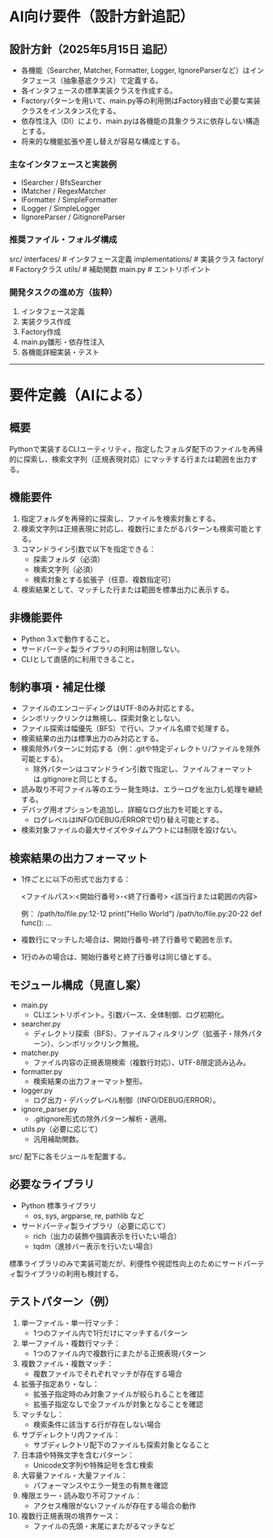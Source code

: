 # AI向け要件（設計方針追記）

## 設計方針（2025年5月15日 追記）
- 各機能（Searcher, Matcher, Formatter, Logger, IgnoreParserなど）はインタフェース（抽象基底クラス）で定義する。
- 各インタフェースの標準実装クラスを作成する。
- Factoryパターンを用いて、main.py等の利用側はFactory経由で必要な実装クラスをインスタンス化する。
- 依存性注入（DI）により、main.pyは各機能の具象クラスに依存しない構造とする。
- 将来的な機能拡張や差し替えが容易な構成とする。

### 主なインタフェースと実装例
- ISearcher / BfsSearcher
- IMatcher / RegexMatcher
- IFormatter / SimpleFormatter
- ILogger / SimpleLogger
- IIgnoreParser / GitignoreParser

### 推奨ファイル・フォルダ構成
src/
  interfaces/    # インタフェース定義
  implementations/ # 実装クラス
  factory/       # Factoryクラス
  utils/         # 補助関数
  main.py        # エントリポイント

### 開発タスクの進め方（抜粋）
1. インタフェース定義
2. 実装クラス作成
3. Factory作成
4. main.py雛形・依存性注入
5. 各機能詳細実装・テスト

---

# 要件定義（AIによる）

## 概要
Pythonで実装するCLIユーティリティ。指定したフォルダ配下のファイルを再帰的に探索し、検索文字列（正規表現対応）にマッチする行または範囲を出力する。

## 機能要件
1. 指定フォルダを再帰的に探索し、ファイルを検索対象とする。
2. 検索文字列は正規表現に対応し、複数行にまたがるパターンも検索可能とする。
3. コマンドライン引数で以下を指定できる：
   - 探索フォルダ（必須）
   - 検索文字列（必須）
   - 検索対象とする拡張子（任意、複数指定可）
4. 検索結果として、マッチした行または範囲を標準出力に表示する。

## 非機能要件
- Python 3.xで動作すること。
- サードパーティ製ライブラリの利用は制限しない。
- CLIとして直感的に利用できること。

## 制約事項・補足仕様
- ファイルのエンコーディングはUTF-8のみ対応とする。
- シンボリックリンクは無視し、探索対象としない。
- ファイル探索は幅優先（BFS）で行い、ファイル名順で処理する。
- 検索結果の出力は標準出力のみ対応とする。
- 検索除外パターンに対応する（例：.gitや特定ディレクトリ/ファイルを除外可能とする）。
  - 除外パターンはコマンドライン引数で指定し、ファイルフォーマットは.gitignoreと同じとする。
- 読み取り不可ファイル等のエラー発生時は、エラーログを出力し処理を継続する。
- デバッグ用オプションを追加し、詳細なログ出力を可能とする。
  - ログレベルはINFO/DEBUG/ERRORで切り替え可能とする。
- 検索対象ファイルの最大サイズやタイムアウトには制限を設けない。

## 検索結果の出力フォーマット
- 1件ごとに以下の形式で出力する：
  
  <ファイルパス>:<開始行番号>-<終了行番号> <該当行または範囲の内容>
  
  例：
  /path/to/file.py:12-12 print("Hello World")
  /path/to/file.py:20-22 def func(): ...
- 複数行にマッチした場合は、開始行番号-終了行番号で範囲を示す。
- 1行のみの場合は、開始行番号と終了行番号は同じ値とする。

## モジュール構成（見直し案）
- main.py
  - CLIエントリポイント。引数パース、全体制御、ログ初期化。
- searcher.py
  - ディレクトリ探索（BFS）、ファイルフィルタリング（拡張子・除外パターン）、シンボリックリンク無視。
- matcher.py
  - ファイル内容の正規表現検索（複数行対応）、UTF-8限定読み込み。
- formatter.py
  - 検索結果の出力フォーマット整形。
- logger.py
  - ログ出力・デバッグレベル制御（INFO/DEBUG/ERROR）。
- ignore_parser.py
  - .gitignore形式の除外パターン解析・適用。
- utils.py（必要に応じて）
  - 汎用補助関数。

src/ 配下に各モジュールを配置する。

## 必要なライブラリ
- Python 標準ライブラリ
  - os, sys, argparse, re, pathlib など
- サードパーティ製ライブラリ（必要に応じて）
  - rich（出力の装飾や強調表示を行いたい場合）
  - tqdm（進捗バー表示を行いたい場合）

標準ライブラリのみで実装可能だが、利便性や視認性向上のためにサードパーティ製ライブラリの利用も検討する。

## テストパターン（例）
1. 単一ファイル・単一行マッチ：
   - 1つのファイル内で1行だけにマッチするパターン
2. 単一ファイル・複数行マッチ：
   - 1つのファイル内で複数行にまたがる正規表現パターン
3. 複数ファイル・複数マッチ：
   - 複数ファイルでそれぞれマッチが存在する場合
4. 拡張子指定あり・なし：
   - 拡張子指定時のみ対象ファイルが絞られることを確認
   - 拡張子指定なしで全ファイルが対象となることを確認
5. マッチなし：
   - 検索条件に該当する行が存在しない場合
6. サブディレクトリ内ファイル：
   - サブディレクトリ配下のファイルも探索対象となること
7. 日本語や特殊文字を含むパターン：
   - Unicode文字列や特殊記号を含む検索
8. 大容量ファイル・大量ファイル：
   - パフォーマンスやエラー発生の有無を確認
9. 権限エラー・読み取り不可ファイル：
   - アクセス権限がないファイルが存在する場合の動作
10. 複数行正規表現の境界ケース：
    - ファイルの先頭・末尾にまたがるマッチなど
